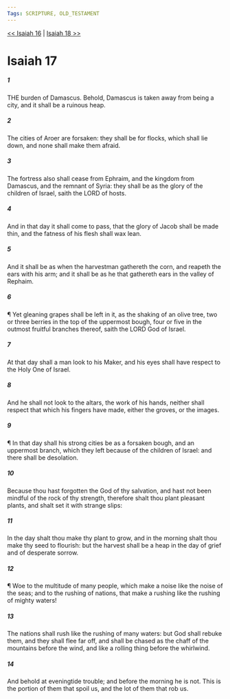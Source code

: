 ```yaml
---
Tags: SCRIPTURE, OLD_TESTAMENT
---
```


[<< Isaiah 16](OLD_TESTAMENT/23_Isaiah/Isaiah_16.md) | [Isaiah 18 >>](OLD_TESTAMENT/23_Isaiah/Isaiah_18.md)

# Isaiah 17

##### 1
 THE burden of Damascus.  Behold, Damascus is taken away from being a city, and it shall be a ruinous heap.
##### 2
 The cities of Aroer are forsaken: they shall be for flocks, which shall lie down, and none shall make them afraid.
##### 3
 The fortress also shall cease from Ephraim, and the kingdom from Damascus, and the remnant of Syria: they shall be as the glory of the children of Israel, saith the LORD of hosts.
##### 4
 And in that day it shall come to pass, that the glory of Jacob shall be made thin, and the fatness of his flesh shall wax lean.
##### 5
 And it shall be as when the harvestman gathereth the corn, and reapeth the ears with his arm; and it shall be as he that gathereth ears in the valley of Rephaim.
##### 6
 ¶ Yet gleaning grapes shall be left in it, as the shaking of an olive tree, two or three berries in the top of the uppermost bough, four or five in the outmost fruitful branches thereof, saith the LORD God of Israel.
##### 7
 At that day shall a man look to his Maker, and his eyes shall have respect to the Holy One of Israel.
##### 8
 And he shall not look to the altars, the work of his hands, neither shall respect that which his fingers have made, either the groves, or the images.
##### 9
 ¶ In that day shall his strong cities be as a forsaken bough, and an uppermost branch, which they left because of the children of Israel: and there shall be desolation.
##### 10
 Because thou hast forgotten the God of thy salvation, and hast not been mindful of the rock of thy strength, therefore shalt thou plant pleasant plants, and shalt set it with strange slips:
##### 11
 In the day shalt thou make thy plant to grow, and in the morning shalt thou make thy seed to flourish: but the harvest shall be a heap in the day of grief and of desperate sorrow.
##### 12
 ¶ Woe to the multitude of many people, which make a noise like the noise of the seas; and to the rushing of nations, that make a rushing like the rushing of mighty waters!
##### 13
 The nations shall rush like the rushing of many waters: but God shall rebuke them, and they shall flee far off, and shall be chased as the chaff of the mountains before the wind, and like a rolling thing before the whirlwind.
##### 14
 And behold at eveningtide trouble; and before the morning he is not. This is the portion of them that spoil us, and the lot of them that rob us.
